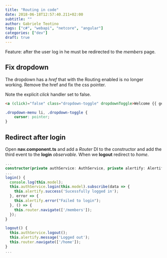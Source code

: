```yaml
---
title: "Routing in code"
date: 2018-06-18T12:57:40.211+02:00
subtitle: ""
author: Gabriele Teotino
tags: ["c#", "webapi", "netcore", "angular"]
categories: ["dev"]
draft: true
---
```


<!--more-->

Feature: after the user log in he must be redirected to the *members* page.

## Fix dropdown

The dropdown has a *href* that with the Routing enabled is no longer working. Remove the href and fix the css pointer.

Note the explicit *click* handler set to false.

```html
<a (click)="false" class="dropdown-toggle" dropdownToggle>Welcome {{ getUsername() }} <span class="caret"></span></a>
```

```css
.dropdown-menu li, .dropdown-toggle {
    cursor: pointer;
}
```

## Redirect after login

Open **nav.component.ts** and add a *Router* DI to the constructor and add the third event to the **login** *observable*. When we **logout** redirect to *home*.

```typescript
...
constructor(private authService: AuthService, private alertify: AlertifyService, private router: Router) {}
...
login() {
  console.log(this.model);
  this.authService.login(this.model).subscribe(data => {
    this.alertify.success('Sucessfully logged in');
  }, error => {
    this.alertify.error("Failed to login");
  }, () => {
    this.router.navigate(['/members']);
  });
}

logout() {
  this.authService.logout();
  this.alertify.message('Logged out');
  this.router.navigate(['/home']);
}
...
```
